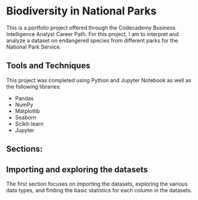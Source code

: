 # Biodiversity in National Parks
This is a portfolio project offered through the Codecademy Business Intelligence Analyst Career Path. For this project, I am to interpret and analyze a dataset on endangered species from different parks for the National Park Service.

## Tools and Techniques
This project was completed using Python and Jupyter Notebook as well as the following libraries:
* Pandas
* NumPy
* Matplotlib
* Seaborn
* Scikit-learn
* Jupyter

## Sections:
## Importing and exploring the datasets
The first section focuses on importing the datasets, exploring the various data types, and finding the basic statistics for each column in the datasets.

